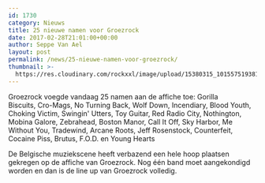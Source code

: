 ```yaml
---
id: 1730
category: Nieuws
title: 25 nieuwe namen voor Groezrock
date: 2017-02-28T21:01:00+00:00
author: Seppe Van Ael
layout: post
permalink: /news/25-nieuwe-namen-voor-groezrock/
thumbnail: >-
  https://res.cloudinary.com/rockxxl/image/upload/15380315_10155751938128765_1748666274314868794_n.jpg
---
```

Groezrock voegde vandaag 25 namen aan de affiche toe: Gorilla Biscuits, Cro-Mags, No Turning Back, Wolf Down, Incendiary, Blood Youth, Choking Victim, Swingin' Utters, Toy Guitar, Red Radio City, Nothington, Mobina Galore, Zebrahead, Boston Manor, Call It Off, Sky Harbor, Me Without You, Tradewind, Arcane Roots, Jeff Rosenstock, Counterfeit, Cocaine Piss, Brutus, F.O.D. en Young Hearts

De Belgische muziekscene heeft verbazend een hele hoop plaatsen gekregen op de affiche van Groezrock. Nog één band moet aangekondigd worden en dan is de line up van Groezrock volledig.